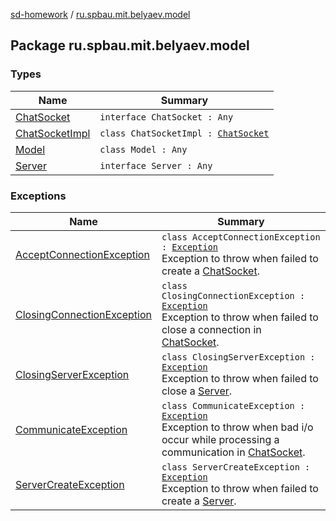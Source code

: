 [sd-homework](../index.md) / [ru.spbau.mit.belyaev.model](.)

## Package ru.spbau.mit.belyaev.model

### Types

| Name | Summary |
|---|---|
| [ChatSocket](-chat-socket/index.md) | `interface ChatSocket : Any` |
| [ChatSocketImpl](-chat-socket-impl/index.md) | `class ChatSocketImpl : `[`ChatSocket`](-chat-socket/index.md) |
| [Model](-model/index.md) | `class Model : Any` |
| [Server](-server/index.md) | `interface Server : Any` |

### Exceptions

| Name | Summary |
|---|---|
| [AcceptConnectionException](-accept-connection-exception/index.md) | `class AcceptConnectionException : `[`Exception`](http://docs.oracle.com/javase/6/docs/api/java/lang/Exception.html)<br>Exception to throw when failed to create a [ChatSocket](-chat-socket/index.md). |
| [ClosingConnectionException](-closing-connection-exception/index.md) | `class ClosingConnectionException : `[`Exception`](http://docs.oracle.com/javase/6/docs/api/java/lang/Exception.html)<br>Exception to throw when failed to close a connection in [ChatSocket](-chat-socket/index.md). |
| [ClosingServerException](-closing-server-exception/index.md) | `class ClosingServerException : `[`Exception`](http://docs.oracle.com/javase/6/docs/api/java/lang/Exception.html)<br>Exception to throw when failed to close a [Server](-server/index.md). |
| [CommunicateException](-communicate-exception/index.md) | `class CommunicateException : `[`Exception`](http://docs.oracle.com/javase/6/docs/api/java/lang/Exception.html)<br>Exception to throw when bad i/o occur while processing a communication in [ChatSocket](-chat-socket/index.md). |
| [ServerCreateException](-server-create-exception/index.md) | `class ServerCreateException : `[`Exception`](http://docs.oracle.com/javase/6/docs/api/java/lang/Exception.html)<br>Exception to throw when failed to create a [Server](-server/index.md). |
